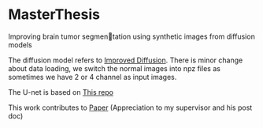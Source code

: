 # MasterThesis
Improving brain tumor segmentation using synthetic images from diffusion models 

The diffusion model refers to [Improved Diffusion](https://github.com/openai/improved-diffusion). There is minor change about data loading, we switch the normal images into npz files as sometimes we have 2 or 4 channel as input images.

The U-net is based on [This repo](https://github.com/LeeJunHyun/Image_Segmentation)

This work contributes to [Paper](https://arxiv.org/abs/2305.07644) (Appreciation to my supervisor and his post doc)
